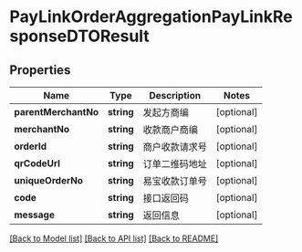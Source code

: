 # PayLinkOrderAggregationPayLinkResponseDTOResult

## Properties
Name | Type | Description | Notes
------------ | ------------- | ------------- | -------------
**parentMerchantNo** | **string** | 发起方商编 | [optional] 
**merchantNo** | **string** | 收款商户商编 | [optional] 
**orderId** | **string** | 商户收款请求号 | [optional] 
**qrCodeUrl** | **string** | 订单二维码地址 | [optional] 
**uniqueOrderNo** | **string** | 易宝收款订单号 | [optional] 
**code** | **string** | 接口返回码 | [optional] 
**message** | **string** | 返回信息 | [optional] 

[[Back to Model list]](../README.md#documentation-for-models) [[Back to API list]](../README.md#documentation-for-api-endpoints) [[Back to README]](../README.md)


